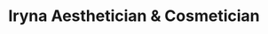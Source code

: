 ---
title: "Iryna Aesthetician & Cosmetician"
url: /wexford/iryna-aesthetician-and-cosmetician/
shop: beauty
---